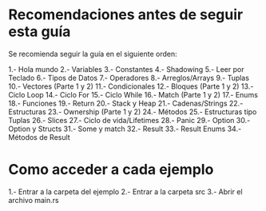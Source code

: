 # Recomendaciones antes de seguir esta guía
Se recomienda seguir la guía en el siguiente orden:

1.- Hola mundo
2.- Variables
3.- Constantes
4.- Shadowing
5.- Leer por Teclado
6.- Tipos de Datos
7.- Operadores
8.- Arreglos/Arrays
9.- Tuplas
10.- Vectores (Parte 1 y 2)
11.- Condicionales
12.- Bloques (Parte 1 y 2)
13.- Ciclo Loop
14.- Ciclo For
15.- Ciclo While
16.- Match (Parte 1 y 2)
17.- Enums
18.- Funciones
19.- Return
20.- Stack y Heap
21.- Cadenas/Strings
22.- Estructuras
23.- Ownership (Parte 1 y 2)
24.- Métodos
25.- Estructuras tipo Tuplas
26.- Slices
27.- Ciclo de vida/Lifetimes
28.- Panic
29.- Option
30.- Option y Structs
31.- Some y match
32.- Result
33.- Result Enums
34.- Métodos de Result

# Como acceder a cada ejemplo
1.- Entrar a la carpeta del ejemplo
2.- Entrar a la carpeta src
3.- Abrir el archivo main.rs
